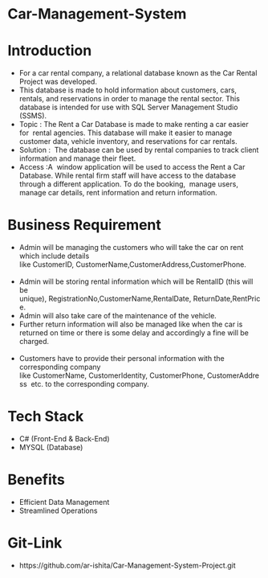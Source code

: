 # Car-Management-System

# Introduction
<ul>
  <li>For a car rental company, a relational database known as the Car Rental Project was developed.</li>
  <li>This database is made to hold information about customers, cars, rentals, and reservations in order to manage the rental sector. This database is intended for use with SQL     
      Server Management Studio (SSMS).</li>
  <li>Topic : The Rent a Car Database is made to make renting a car easier for  rental agencies. This database will make it easier to manage customer data, vehicle inventory, and    
      reservations for car rentals.</li>
  <li>Solution :  The database can be used by rental companies to track client information and manage their fleet.</li>
  <li>Access :A  window application will be used to access the Rent a Car Database. While rental firm staff will have access to the database through a different application. To do      the booking,  manage users,  manage car details, rent information and return information.</li>
</ul>

# Business Requirement
<ul>
  <li>Admin will be managing the customers who will take the car on rent which include details like CustomerID, CustomerName,CustomerAddress,CustomerPhone.</li> 
  <li>Admin will be storing rental information which will be RentalID (this will be unique), RegistrationNo,CustomerName,RentalDate, ReturnDate,RentPrice. </li>
  <li>Admin will also take care of the maintenance of the vehicle. </li>
  <li>Further return information will also be managed like when the car is returned on time or there is some delay and accordingly a fine will be charged.</li> 
  <li>Customers have to provide their personal information with the corresponding company like CustomerName, CustomerIdentity, CustomerPhone, CustomerAddress  etc. to the       
  corresponding company. </li>
</ul>

# Tech Stack
<ul>
  <li>C# (Front-End & Back-End)</li>
  <li>MYSQL (Database)</li>
</ul>

# Benefits
<ul>
  <li>Efficient Data Management</li>
  <li>Streamlined Operations</li>
</ul>

# Git-Link
<ul><li>https://github.com/ar-ishita/Car-Management-System-Project.git</li></ul>






